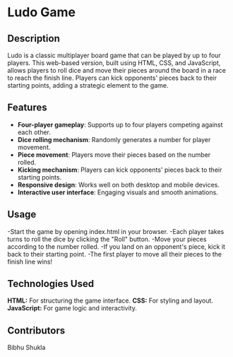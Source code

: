 # Ludo Game

## Description
Ludo is a classic multiplayer board game that can be played by up to four players. This web-based version, built using HTML, CSS, and JavaScript, allows players to roll dice and move their pieces around the board in a race to reach the finish line. Players can kick opponents' pieces back to their starting points, adding a strategic element to the game.

## Features
- **Four-player gameplay**: Supports up to four players competing against each other.
- **Dice rolling mechanism**: Randomly generates a number for player movement.
- **Piece movement**: Players move their pieces based on the number rolled.
- **Kicking mechanism**: Players can kick opponents' pieces back to their starting points.
- **Responsive design**: Works well on both desktop and mobile devices.
- **Interactive user interface**: Engaging visuals and smooth animations.

 ## Usage
-Start the game by opening index.html in your browser.
-Each player takes turns to roll the dice by clicking the "Roll" button.
-Move your pieces according to the number rolled.
-If you land on an opponent's piece, kick it back to their starting point.
-The first player to move all their pieces to the finish line wins!

## Technologies Used
**HTML:** For structuring the game interface.
**CSS:** For styling and layout.
**JavaScript:** For game logic and interactivity.

## Contributors
Bibhu Shukla
